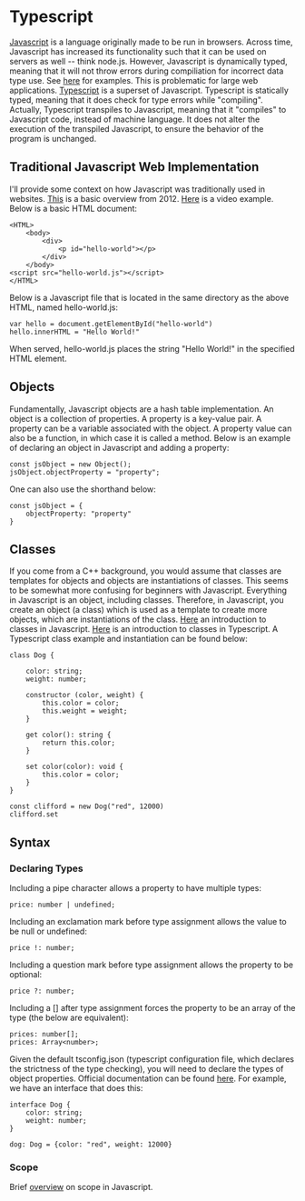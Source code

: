 # Typescript

[Javascript](http://crockford.com/javascript/survey.html) is a language originally made to be run in browsers. Across time, Javascript has increased its functionality such that it can be used on servers as well -- think node.js. However, Javascript is dynamically typed, meaning that it will not throw errors during compiliation for incorrect data type use. See [here](https://www.typescriptlang.org/docs/handbook/typescript-from-scratch.html) for examples. This is problematic for large web applications. [Typescript](https://www.typescriptlang.org/) is a superset of Javascript. Typescript is statically typed, meaning that it does check for type errors while "compiling". Actually, Typescript transpiles to Javascript, meaning that it "compiles" to Javascript code, instead of machine language. It does not alter the execution of the transpiled Javascript, to ensure the behavior of the program is unchanged.

## Traditional Javascript Web Implementation

I'll provide some context on how Javascript was traditionally used in websites. [This](http://web.simmons.edu/~grabiner/comm244/weeknine/including-javascript.html) is a basic overview from 2012. [Here](https://www.youtube.com/watch?v=jaVNP3nIAv0) is a video example. Below is a basic HTML document:

```
<HTML>
    <body>
        <div>
            <p id="hello-world"></p>
        </div>
    </body>
<script src="hello-world.js"></script>
</HTML>
```

Below is a Javascript file that is located in the same directory as the above HTML, named hello-world.js:

```
var hello = document.getElementById("hello-world")
hello.innerHTML = "Hello World!"
```

When served, hello-world.js places the string "Hello World!" in the specified HTML element.

## Objects

Fundamentally, Javascript objects are a hash table implementation. An object is a collection of properties. A property is a key-value pair. A property can be a variable associated with the object. A property value can also be a function, in which case it is called a method. Below is an example of declaring an object in Javascript and adding a property:

```
const jsObject = new Object(); 
jsObject.objectProperty = "property"; 
```

One can also use the shorthand below:

```
const jsObject = {
    objectProperty: "property"
}
```

## Classes 

If you come from a C++ background, you would assume that classes are templates for objects and objects are instantiations of classes. This seems to be somewhat more confusing for beginners with Javascript. Everything in Javascript is an object, including classes. Therefore, in Javascript, you create an object (a class) which is used as a template to create more objects, which are instantiations of the class. [Here](https://developer.mozilla.org/en-US/docs/Web/JavaScript/Reference/Classes) an introduction to classes in Javascript. [Here](https://www.typescriptlang.org/docs/handbook/2/classes.html) is an introduction to classes in Typescript. A Typescript class example and instantiation can be found below:

```
class Dog {

    color: string;
    weight: number;

    constructor (color, weight) {
        this.color = color;
        this.weight = weight;
    }

    get color(): string {
        return this.color;
    }

    set color(color): void {
        this.color = color;
    }
}

const clifford = new Dog("red", 12000)
clifford.set
```

## Syntax

### Declaring Types

Including a pipe character allows a property to have multiple types:

```
price: number | undefined;
```

Including an exclamation mark before type assignment allows the value to be null or undefined:

```
price !: number; 
```

Including a question mark before type assignment allows the property to be optional:

```
price ?: number;
```

Including a [] after type assignment forces the property to be an array of the type (the below are equivalent):

```
prices: number[];
prices: Array<number>;
```

Given the default tsconfig.json (typescript configuration file, which declares the strictness of the type checking), you will need to declare the types of object properties. Official documentation can be found [here](https://www.typescriptlang.org/docs/handbook/2/objects.html). For example, we have an interface that does this:

```
interface Dog {
    color: string;
    weight: number;
}

dog: Dog = {color: "red", weight: 12000}
```

### Scope

Brief [overview](https://codeburst.io/javascript-var-let-or-const-which-one-should-you-use-2fd521b050fa) on scope in Javascript.


